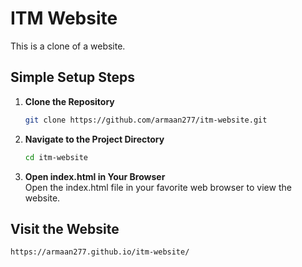 # ITM Website

This is a clone of a website.

## Simple Setup Steps

1. **Clone the Repository**
   ```sh
   git clone https://github.com/armaan277/itm-website.git

2. **Navigate to the Project Directory**
   ```sh
   cd itm-website

3. **Open index.html in Your Browser**<br>
Open the index.html file in your favorite web browser to view the website.

## Visit the Website
   ```sh
   https://armaan277.github.io/itm-website/
